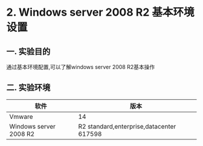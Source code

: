 # 2. Windows server 2008 R2 基本环境设置

## 一. 实验目的
通过基本环境配置,可以了解windows server 2008 R2基本操作

## 二. 实验环境

|软件|版本|
|----|----|
|Vmware| 14 |
|Windows server 2008 R2|R2 standard,enterprise,datacenter 617598|